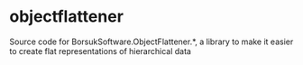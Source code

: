 # objectflattener
Source code for BorsukSoftware.ObjectFlattener.*, a library to make it easier to create flat representations of hierarchical data
